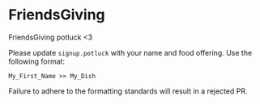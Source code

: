 # FriendsGiving
FriendsGiving potluck &lt;3

Please update `signup.potluck` with your name and food offering. Use the following format:

```
My_First_Name >> My_Dish
```

Failure to adhere to the formatting standards will result in a rejected PR.
